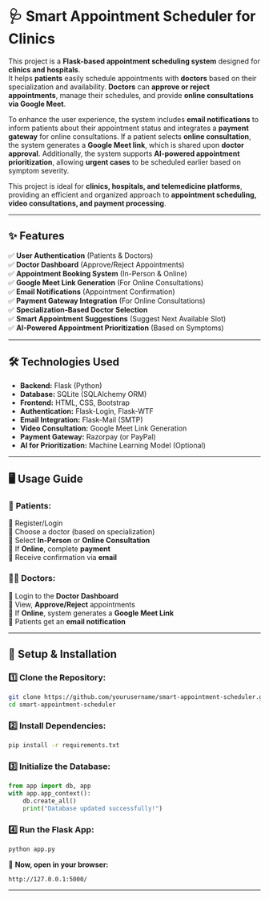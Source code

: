 


# **🩺 Smart Appointment Scheduler for Clinics**  

This project is a **Flask-based appointment scheduling system** designed for **clinics and hospitals**.  
It helps **patients** easily schedule appointments with **doctors** based on their specialization and availability. **Doctors** can **approve or reject appointments**, manage their schedules, and provide **online consultations via Google Meet**.  

To enhance the user experience, the system includes **email notifications** to inform patients about their appointment status and integrates a **payment gateway** for online consultations. If a patient selects **online consultation**, the system generates a **Google Meet link**, which is shared upon **doctor approval**. Additionally, the system supports **AI-powered appointment prioritization**, allowing **urgent cases** to be scheduled earlier based on symptom severity.  

This project is ideal for **clinics, hospitals, and telemedicine platforms**, providing an efficient and organized approach to **appointment scheduling, video consultations, and payment processing**.  

---

## **✨ Features**  
✅ **User Authentication** (Patients & Doctors)  
✅ **Doctor Dashboard** (Approve/Reject Appointments)  
✅ **Appointment Booking System** (In-Person & Online)  
✅ **Google Meet Link Generation** (For Online Consultations)  
✅ **Email Notifications** (Appointment Confirmation)  
✅ **Payment Gateway Integration** (For Online Consultations)  
✅ **Specialization-Based Doctor Selection**  
✅ **Smart Appointment Suggestions** (Suggest Next Available Slot)  
✅ **AI-Powered Appointment Prioritization** (Based on Symptoms)  

---

## **🛠 Technologies Used**  
- **Backend:** Flask (Python)  
- **Database:** SQLite (SQLAlchemy ORM)  
- **Frontend:** HTML, CSS, Bootstrap  
- **Authentication:** Flask-Login, Flask-WTF  
- **Email Integration:** Flask-Mail (SMTP)  
- **Video Consultation:** Google Meet Link Generation  
- **Payment Gateway:** Razorpay (or PayPal)  
- **AI for Prioritization:** Machine Learning Model (Optional)  

---

## **🖥️ Usage Guide**  
### 👤 **Patients:**  
🔹 Register/Login  
🔹 Choose a doctor (based on specialization)  
🔹 Select **In-Person** or **Online Consultation**  
🔹 If **Online**, complete **payment**  
🔹 Receive confirmation via **email**  

### 👨‍⚕️ **Doctors:**  
🔹 Login to the **Doctor Dashboard**  
🔹 View, **Approve/Reject** appointments  
🔹 If **Online**, system generates a **Google Meet Link**  
🔹 Patients get an **email notification**  

---

## **🚀 Setup & Installation**  
### 1️⃣ **Clone the Repository:**  
```bash
git clone https://github.com/yourusername/smart-appointment-scheduler.git  
cd smart-appointment-scheduler  
```
### 2️⃣ **Install Dependencies:**  
```bash
pip install -r requirements.txt  
```
### 3️⃣ **Initialize the Database:**  
```python
from app import db, app
with app.app_context():
    db.create_all()
    print("Database updated successfully!")
```
### 4️⃣ **Run the Flask App:**  
```bash
python app.py  
```
📌 **Now, open in your browser:**  
```
http://127.0.0.1:5000/
```

---
